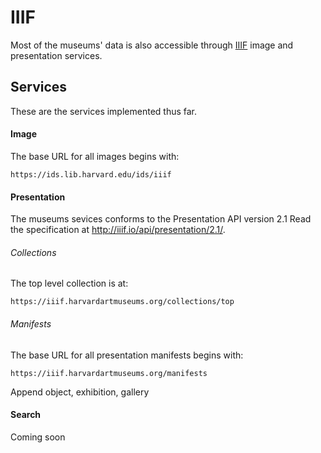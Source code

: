 # IIIF

Most of the museums' data is also accessible through [IIIF](http://iiif.io) image and presentation services.   

## Services

These are the services implemented thus far.

#### Image

The base URL for all images begins with:

```shell
https://ids.lib.harvard.edu/ids/iiif
```

#### Presentation

The museums sevices conforms to the Presentation API version 2.1 Read the specification at http://iiif.io/api/presentation/2.1/. 

###### Collections

The top level collection is at:

```
https://iiif.harvardartmuseums.org/collections/top
```

###### Manifests

The base URL for all presentation manifests begins with:

```
https://iiif.harvardartmuseums.org/manifests
```

Append object, exhibition, gallery

#### Search

Coming soon